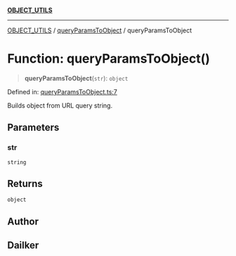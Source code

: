 [**OBJECT_UTILS**](../../README.md)

***

[OBJECT_UTILS](../../README.md) / [queryParamsToObject](../README.md) / queryParamsToObject

# Function: queryParamsToObject()

> **queryParamsToObject**(`str`): `object`

Defined in: [queryParamsToObject.ts:7](https://github.com/dailker/everyutil/blob/7c30ec40bbb398255a9be572db0a537e8bcb9c11/src/object/queryParamsToObject.ts#L7)

Builds object from URL query string.

## Parameters

### str

`string`

## Returns

`object`

## Author

## Dailker
